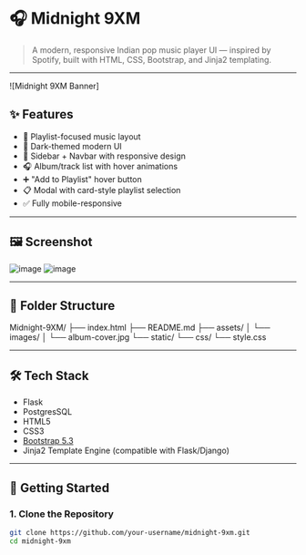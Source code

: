 # 🎧 Midnight 9XM

> A modern, responsive Indian pop music player UI — inspired by Spotify, built with HTML, CSS, Bootstrap, and Jinja2 templating.

---

![Midnight 9XM Banner]<!-- Optional banner screenshot -->

## ✨ Features

- 🎵 Playlist-focused music layout
- 🖤 Dark-themed modern UI
- 🎨 Sidebar + Navbar with responsive design
- 🎧 Album/track list with hover animations
- ➕ "Add to Playlist" hover button
- 📋 Modal with card-style playlist selection
- ✅ Fully mobile-responsive

---

## 🖼 Screenshot
![image](https://github.com/user-attachments/assets/1bfd9ced-093c-422a-a615-4c06cc8dd85f)
![image](https://github.com/user-attachments/assets/cebf1eb9-15fe-4a00-9878-7f6c3e4d14b5)


---

## 📁 Folder Structure

Midnight-9XM/
├── index.html
├── README.md
├── assets/
│ └── images/
│ └── album-cover.jpg
└── static/
└── css/
└── style.css


---

## 🛠 Tech Stack

- Flask
- PostgresSQL
- HTML5
- CSS3
- [Bootstrap 5.3](https://getbootstrap.com/)
- Jinja2 Template Engine (compatible with Flask/Django)

---

## 🚀 Getting Started

### 1. Clone the Repository

```bash
git clone https://github.com/your-username/midnight-9xm.git
cd midnight-9xm
